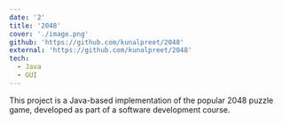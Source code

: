 ```yaml
---
date: '2'
title: '2048'
cover: './image.png'
github: 'https://github.com/kunalpreet/2048'
external: 'https://github.com/kunalpreet/2048'
tech:
  - Java
  - GUI
---
```


This project is a Java-based implementation of the popular 2048 puzzle game, developed as part of a software development course.